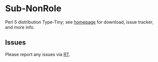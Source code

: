 # Sub-NonRole

Perl 5 distribution Type-Tiny; see [homepage](https://metacpan.org/release/Sub-NonRole)
for download, issue tracker, and more info.

## Issues

Please report any issues via [RT](https://rt.cpan.org/Dist/Display.html?Queue=Sub-NonRole).
